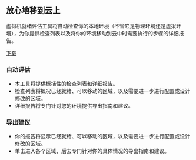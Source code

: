 <properties linkid="downloads" urlDisplayName="Azure 虚拟机就绪评估" pageTitle="Windows Azure 服务管理：HDInsight" metaKeywords="下载和安装 Azure SDK工具" description="下载和安装 Azure SDK、Azure PowerShell 和用于管理和部署的命令行工具" metaCanonical="" services="downloads" documentationCenter="Services" title="下载和安装 Azure SDK工具" authors="ACom" solutions="" manager="" editor="Haifeng Liu" />

<div>
  <H2>放心地移到云上</H2>
  <p>虚拟机就绪评估工具将自动检查你的本地环境（不管它是物理环境还是虚拟环境），为你提供检查列表以及将你的环境移动到云中时需要执行的步骤的详细报告。</p>
  <p><A href="http://go.microsoft.com/fwlink/?linkid=391029&clcid=0x804">下载</A></p>
</div>
<div>
  <h3>自动评估</h3>
  <UL>
    <LI>本工具将提供概括性的检查列表和详细报告。</LI>
    <LI>检查列表将概况已经就绪、可以移动的区域，以及需要进一步进行配置或设计修改的区域。</LI>
    <LI>详细报告将专门针对您的环境提供导出指南和建议。</LI>
  </UL>
  <h3>导出建议</h3>
  <UL>
    <LI>你的报告将显示已经就绪、可以移动的区域，以及需要进一步进行配置或设计修改的区域。</LI>
    <LI>单击进入各个区域，后去专门针对你的具体情况的导出指南和建议。</LI>
  </UL>
</div>
